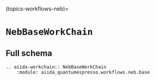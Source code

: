 (topics-workflows-neb)=

# `NebBaseWorkChain`

## Full schema

```{eval-rst}
.. aiida-workchain:: NebBaseWorkChain
    :module: aiida_quantumespresso.workflows.neb.base
```
